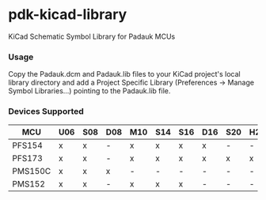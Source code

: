 # pdk-kicad-library
KiCad Schematic Symbol Library for Padauk MCUs

### Usage
Copy the Padauk.dcm and Padauk.lib files to your KiCad project's local library directory and add a Project Specific Library (Preferences -> Manage Symbol Libraries...) pointing to the Padauk.lib file.

### Devices Supported

| MCU | U06 | S08 | D08 | M10 | S14 | S16 | D16 | S20 | H20 |
| --- | --- | --- | --- | --- | --- | --- | --- | --- | --- |
| PFS154 | x | x | - | x | x | x | x | - | - |
| PFS173 | x | x | - | x | x | x | x | x | x |
| PMS150C | x | x | x | - | - | - | - | - | - |
| PMS152 | x | x | - | x | x | x | - | - | - |
